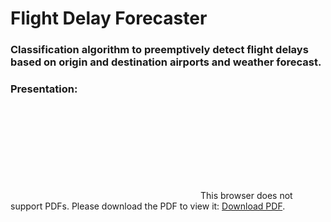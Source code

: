 # Flight Delay Forecaster
### Classification algorithm to preemptively detect flight delays based on origin and destination airports and weather forecast.

### Presentation:
<object data="Presentation/Metis Project 3.pdf" type="application/pdf" width="500px" height="4550px">
    <embed src="http://yoursite.com/the.pdf">
        This browser does not support PDFs. Please download the PDF to view it: <a href="Presentation/Metis Project 3.pdf">Download PDF</a>.</p>
    </embed>
</object>